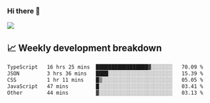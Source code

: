 ### Hi there 👋
<img align="center" src="https://github-readme-stats.vercel.app/api?username=Tumao727&show_icons=true&hide_title=true&theme=dracula" />


## 📈 Weekly development breakdown
<!--START_SECTION:waka-->

```txt
TypeScript   16 hrs 25 mins  █████████████████▓░░░░░░░   70.09 %
JSON         3 hrs 36 mins   ████░░░░░░░░░░░░░░░░░░░░░   15.39 %
CSS          1 hr 11 mins    █▒░░░░░░░░░░░░░░░░░░░░░░░   05.05 %
JavaScript   47 mins         █░░░░░░░░░░░░░░░░░░░░░░░░   03.41 %
Other        44 mins         ▓░░░░░░░░░░░░░░░░░░░░░░░░   03.13 %
```

<!--END_SECTION:waka-->